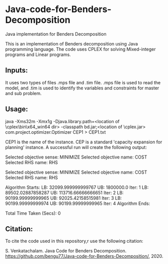 # Java-code-for-Benders-Decomposition
Java implementation for Benders Decomposition

This is an implementation of Benders decomposition using Java programming language. The code uses CPLEX for solving Mixed-integer programs and Linear programs.

Inputs:
-------
It uses two types of files .mps file and .tim file. .mps file is used to read the model, and .tim is used to identify the variables and constraints for master and sub problem.

Usage:
-----

java -Xms32m -Xmx1g -Djava.library.path=<location of \cplex\bin\x64_win64 dir> -classpath bd.jar;<location of \cplex.jar> com.project.optimizer.Optimizer CEP1 > CEP1.txt

CEP1 is the name of the instance. CEP is a standard 'capacity expansion for planning' instance. A successful run will create the following output:

Selected objective sense:  MINIMIZE
Selected objective  name:  COST
Selected RHS        name:  RHS

Selected objective sense:  MINIMIZE
Selected objective  name:  COST
Selected RHS        name:  RHS

Algorithm Starts: 
LB: 32099.999999999767 UB: 1800000.0 Iter: 1
LB: 89502.02887858287 UB: 113716.66666666651 Iter: 2
LB: 90199.99999999965 UB: 92025.42158515981 Iter: 3
LB: 90199.99999999974 UB: 90199.99999999965 Iter: 4
Algorithm Ends: 

 Total Time Taken (Secs): 0

Citation:
---------
To cite the code used in this repository,r use the following citation:

S. Venkatachalam. Java Code for Benders Decomposition. https://github.com/bengu77/Java-code-for-Benders-Decomposition/, 2020.
